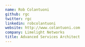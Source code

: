 ```yaml
---
name: Rob Colantuoni
github: rgc
twitter: rgc
linkedin: robcolantuoni
website: http://www.colantuoni.com
company: Limelight Networks
title: Advanced Services Architect
---
```

